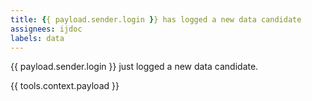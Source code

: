 ```yaml
---
title: {{ payload.sender.login }} has logged a new data candidate
assignees: ijdoc
labels: data
---
```

{{ payload.sender.login }} just logged a new data candidate.

{{ tools.context.payload }}